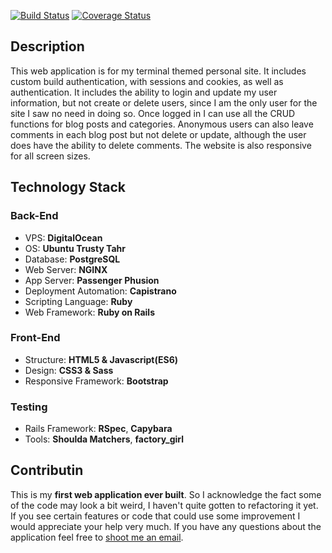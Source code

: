 [![Build Status](https://travis-ci.org/cubadomingo/terminal_theme_blog.svg?branch=master)](https://travis-ci.org/cubadomingo/terminal_theme_blog)
[![Coverage Status](https://coveralls.io/repos/github/cubadomingo/terminal_theme_blog/badge.svg?branch=master)](https://coveralls.io/github/cubadomingo/terminal_theme_blog?branch=master)

## Description

This web application is for my terminal themed personal site. It includes custom build authentication, with sessions and cookies, as well as authentication. It includes the ability to login and update my user information, but not create or delete users, since I am the only user for the site I saw no need in doing so. Once logged in I can use all the CRUD functions for blog posts and categories. Anonymous users can also leave comments in each blog post but not delete or update, although the user does have the ability to delete comments. The website is also responsive for all screen sizes.

## Technology Stack

### Back-End

* VPS: **DigitalOcean**
* OS: **Ubuntu Trusty Tahr**
* Database: **PostgreSQL**
* Web Server: **NGINX**
* App Server: **Passenger Phusion**
* Deployment Automation: **Capistrano**
* Scripting Language: **Ruby**
* Web Framework: **Ruby on Rails**

### Front-End

* Structure: **HTML5 & Javascript(ES6)**
* Design: **CSS3 & Sass**
* Responsive Framework: **Bootstrap**


### Testing

* Rails Framework: **RSpec**, **Capybara**
* Tools: **Shoulda Matchers**, **factory_girl**

## Contributin

This is my **first web application ever built**. So I acknowledge the fact some of the code may look a bit weird, I haven't quite gotten to refactoring it yet. If you see certain features or code that could use some improvement I would appreciate your help very much. If you have any questions about the application feel free to [shoot me an email](mailto:devinosor.io).
